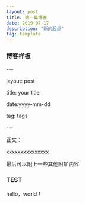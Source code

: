 ```yaml
---
layout: post
title: 第一篇博客
date: 2019-07-17 
description: "新的起点"
tag: template
---
```




### 博客样板
<p>
---
<p>	
layout: post
<p>	
title: your title
<p>	
date:yyyy-mm-dd
<p>	
tag: tags
<p>	
---
<p>	
正文：
<p>	
xxxxxxxxxxxxxxx
<p>	
最后可以附上一些其他附加内容

### TEST

hello，world！



